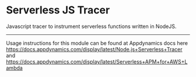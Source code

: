 # Serverless JS Tracer

Javascript tracer to instrument serverless functions written in NodeJS.

---

Usage instructions for this module can be found at Appdynamics docs here https://docs.appdynamics.com/display/latest/Node.js+Serverless+Tracer and https://docs.appdynamics.com/display/latest/Serverless+APM+for+AWS+Lambda
